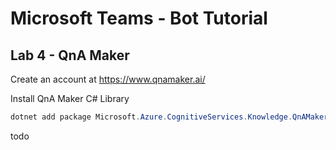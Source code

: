 # Microsoft Teams - Bot Tutorial
## Lab 4 - QnA Maker 

Create an account at https://www.qnamaker.ai/

Install QnA Maker C# Library
```PowerShell
dotnet add package Microsoft.Azure.CognitiveServices.Knowledge.QnAMaker --version 1.0.0
```
todo
